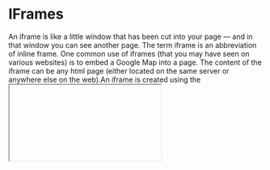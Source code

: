 # IFrames

An iframe is like a little window that has been cut into your page — and in that window you can see another page. The term iframe is an abbreviation of inline 
frame. One common use of iframes (that you may have seen on various websites) is to embed a Google Map into a page. The content of the iframe can be any html page (either located on the same server or anywhere else on the web).An iframe is created using the <iframe> element. There are a few attributes that you will need to know to use it:

src
The src attribute specifies the URL of the page to show in the frame.
height
The height attribute specifies the height of the iframe in pixels.
width
The width attribute specifies the width of the iframe in pixels.

<iframe 
 width="450" 
 height="350" 
 src="http://maps.google.co.uk/maps?q=moma+new+york &amp;output=embed">
</iframe>
